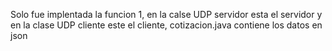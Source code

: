 
Solo fue implentada la funcion 1, en la calse UDP servidor esta el servidor y en la clase UDP cliente este el cliente, cotizacion.java contiene los datos en json
